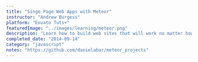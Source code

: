```yaml
---
title: "Singe Page Web Apps with Meteor"
instructor: "Andrew Burgess"
platform: "Envato Tuts+"
featuredImage: "../images/learning/meteor.png"
description: "Learn how to build web sites that will work no matter how your visitors are accessing them."
completed_date: "2014-09-14"
category: "javascript"
notes: "https://github.com/danielabar/meteor_projects"
---
```


